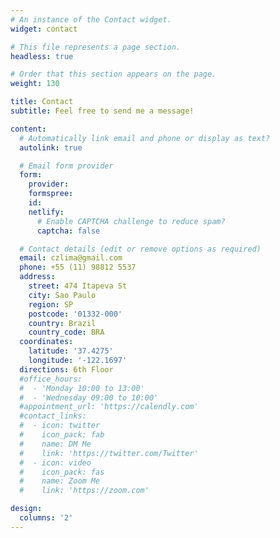 ```yaml
---
# An instance of the Contact widget.
widget: contact

# This file represents a page section.
headless: true

# Order that this section appears on the page.
weight: 130

title: Contact
subtitle: Feel free to send me a message!

content:
  # Automatically link email and phone or display as text?
  autolink: true

  # Email form provider
  form:
    provider:
    formspree:
    id:
    netlify:
      # Enable CAPTCHA challenge to reduce spam?
      captcha: false

  # Contact details (edit or remove options as required)
  email: czlima@gmail.com
  phone: +55 (11) 98812 5537
  address:
    street: 474 Itapeva St
    city: Sao Paulo
    region: SP
    postcode: '01332-000'
    country: Brazil
    country_code: BRA
  coordinates:
    latitude: '37.4275'
    longitude: '-122.1697'
  directions: 6th Floor
  #office_hours:
  #  - 'Monday 10:00 to 13:00'
  #  - 'Wednesday 09:00 to 10:00'
  #appointment_url: 'https://calendly.com'
  #contact_links:
  #  - icon: twitter
  #    icon_pack: fab
  #    name: DM Me
  #    link: 'https://twitter.com/Twitter'
  #  - icon: video
  #    icon_pack: fas
  #    name: Zoom Me
  #    link: 'https://zoom.com'

design:
  columns: '2'
---
```

